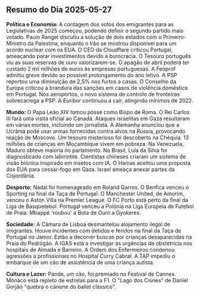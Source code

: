 ## Resumo do Dia 2025-05-27

**Política e Economia:** A contagem dos votos dos emigrantes para as Legislativas de 2025 começou, podendo definir o segundo partido mais votado. Paulo Rangel discutiu a solução de dois estados com o Primeiro-Ministro da Palestina, enquanto o Irão se mostrou disponível para um acordo nuclear com os EUA. O CEO da Cloudflare criticou Portugal, ameaçando parar investimentos devido à burocracia. O Tesouro português viu as suas reservas de ouro valorizarem-se. O apagão de abril poderá ter custado 2 mil milhões de euros às empresas portuguesas. A Fenprof admitiu greve devido ao possível prolongamento do ano letivo. A PSP reportou uma diminuição de 2,5% nos furtos a casas. O Conselho da Europa criticou a brandura das sanções em casos de violência doméstica em Portugal. Nos aeroportos, o novo sistema de controlo de fronteiras sobrecarrega a PSP. A Euribor continuou a cair, atingindo mínimos de 2022.

**Mundo:** O Papa Leão XIV tomou posse como Bispo de Roma. O Rei Carlos III fará uma visita oficial ao Canadá. Ataques israelitas em Gaza resultaram em várias mortes, incluindo um jornalista. A Alemanha anunciou que a Ucrânia pode usar armas fornecidas contra alvos na Rússia, provocando reação de Moscovo. Um tesouro misterioso foi descoberto na Chéquia. 13 milhões de crianças em Moçambique vivem em pobreza. Na Venezuela, Maduro obteve maioria no parlamento. No Brasil, Lula da Silva foi diagnosticado com labirintite. Cientistas chineses criaram um sistema de visão biónica inspirado em insetos com IA. O Hamas aceitou uma proposta dos EUA para cessar-fogo em Gaza. Israel ameaça anexar partes da Cisjordânia.

**Desporto:** Nadal foi homenageado em Roland Garros. O Benfica venceu o Sporting na final da Taça de Portugal. O Manchester United, de Amorim, venceu o Aston Villa na Premier League. O FC Porto está perto da final da Liga de Basquetebol. Portugal venceu a Polónia na Liga Europeia de Futebol de Praia. Mbappé 'roubou' a Bota de Ouro a Gyokeres.

**Sociedade:** A Câmara de Lisboa desmantelou alojamento ilegal de imigrantes. Houve incidentes com detidos e feridos na final da Taça de Portugal no Jamor. Estão a decorrer buscas por crianças desaparecidas na Praia do Pedrógão. A IGAS está a investigar as urgências de obstetrícia nos hospitais de Almada e Barreiro. A Ordem dos Enfermeiros condenou agressões a profissionais no Hospital Curry Cabral. A TAP impediu o embarque de um cão de assistência de uma criança autista.

**Cultura e Lazer:** Panda, um cão, foi premiado no Festival de Cannes. Mónaco está repleto de estrelas para a F1. O "Lago dos Cisnes" de Daniel Gorjão "quebra o cânone do ballet clássico".